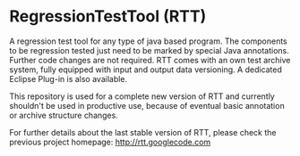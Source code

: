 RegressionTestTool (RTT)
========================

A regression test tool for any type of java based program. The components to be regression tested just need to be marked by special Java annotations. Further code changes are not required. RTT comes with an own test archive system, fully equipped with input and output data versioning. A dedicated Eclipse Plug-in is also available.

This repository is used for a complete new version of RTT and currently shouldn't be used in productive use, because of eventual basic annotation or archive structure changes.

For further details about the last stable version of RTT, please check the previous project homepage: http://rtt.googlecode.com
